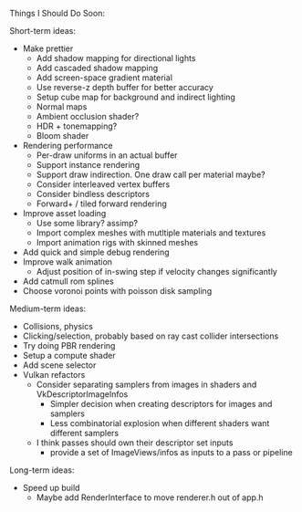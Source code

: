 Things I Should Do Soon:

Short-term ideas:
- Make prettier
  - Add shadow mapping for directional lights
  - Add cascaded shadow mapping
  - Add screen-space gradient material
  - Use reverse-z depth buffer for better accuracy
  - Setup cube map for background and indirect lighting
  - Normal maps
  - Ambient occlusion shader?
  - HDR + tonemapping?
  - Bloom shader
- Rendering performance
  - Per-draw uniforms in an actual buffer
  - Support instance rendering
  - Support draw indirection. One draw call per material maybe?
  - Consider interleaved vertex buffers
  - Consider bindless descriptors
  - Forward+ / tiled forward rendering
- Improve asset loading
  - Use some library? assimp?
  - Import complex meshes with mutltiple materials and textures
  - Import animation rigs with skinned meshes
- Add quick and simple debug rendering
- Improve walk animation
  - Adjust position of in-swing step if velocity changes significantly
- Add catmull rom splines
- Choose voronoi points with poisson disk sampling

Medium-term ideas:
- Collisions, physics
- Clicking/selection, probably based on ray cast collider intersections
- Try doing PBR rendering
- Setup a compute shader
- Add scene selector
- Vulkan refactors
  - Consider separating samplers from images in shaders and VkDescriptorImageInfos
    - Simpler decision when creating descriptors for images and samplers
    - Less combinatorial explosion when different shaders want different samplers
  - I think passes should own their descriptor set inputs
    - provide a set of ImageViews/infos as inputs to a pass or pipeline

Long-term ideas:
- Speed up build
  - Maybe add RenderInterface to move renderer.h out of app.h
